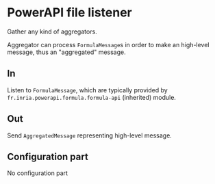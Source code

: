 # PowerAPI file listener

Gather any kind of aggregators.

Aggregator can process `FormulaMessage`s in order to make an high-level message, thus an "aggregated" message.

## In

Listen to `FormulaMessage`, which are typically provided by `fr.inria.powerapi.formula.formula-api` (inherited) module.

## Out

Send `AggregatedMessage` representing high-level message.

## Configuration part

No configuration part
